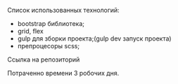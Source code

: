 Список использованных технологий: 

- bootstrap библиотека;
- grid, flex
- gulp для зборки проекта;(gulp dev  запуск проекта)
- препроцесоры scss;

Ссылка на репозиторий 

Потраченно времени 3 робочих дня.
